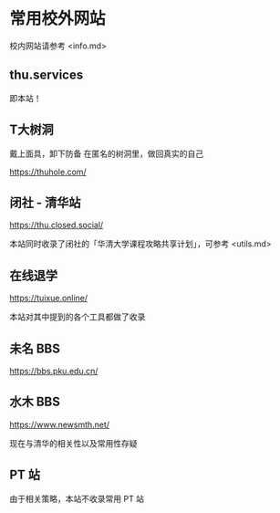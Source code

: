 # 常用校外网站

校内网站请参考 <info.md>

## thu.services

即本站！

## T大树洞

戴上面具，卸下防备
在匿名的树洞里，做回真实的自己

<https://thuhole.com/>

## 闭社 - 清华站

<https://thu.closed.social/>

本站同时收录了闭社的「华清大学课程攻略共享计划」，可参考 <utils.md>

## 在线退学

<https://tuixue.online/>

本站对其中提到的各个工具都做了收录

## 未名 BBS

<https://bbs.pku.edu.cn/>

## 水木 BBS

<https://www.newsmth.net/>

现在与清华的相关性以及常用性存疑

## PT 站

由于相关策略，本站不收录常用 PT 站
